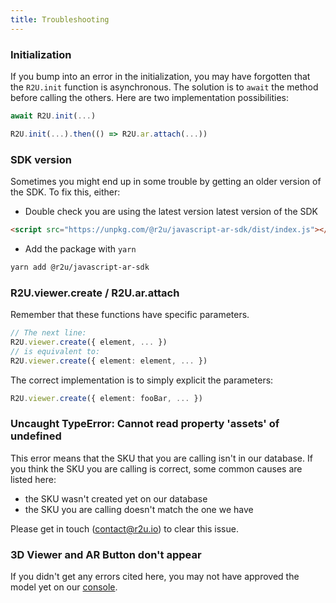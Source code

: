 ```yaml
---
title: Troubleshooting
---
```


### Initialization

If you bump into an error in the initialization, you may have forgotten that the `R2U.init` function is asynchronous. The solution is to `await` the method before calling the others. Here are two implementation possibilities:

```typescript
await R2U.init(...)
```

```typescript
R2U.init(...).then(() => R2U.ar.attach(...))
```

### SDK version

Sometimes you might end up in some trouble by getting an older version of the SDK. To fix this, either:

- Double check you are using the latest version latest version of the SDK

```html
<script src="https://unpkg.com/@r2u/javascript-ar-sdk/dist/index.js"></script>
```

- Add the package with `yarn`

```bash
yarn add @r2u/javascript-ar-sdk
```

### R2U.viewer.create / R2U.ar.attach

Remember that these functions have specific parameters.

```typescript
// The next line:
R2U.viewer.create({ element, ... })
// is equivalent to:
R2U.viewer.create({ element: element, ... })
```

The correct implementation is to simply explicit the parameters:

```typescript
R2U.viewer.create({ element: fooBar, ... })
```

### Uncaught TypeError: Cannot read property 'assets' of undefined

This error means that the SKU that you are calling isn't in our database. If you think the SKU you are calling is correct, some common causes are listed here:

- the SKU wasn't created yet on our database
- the SKU you are calling doesn't match the one we have

Please get in touch (contact@r2u.io) to clear this issue.

### 3D Viewer and AR Button don't appear

If you didn't get any errors cited here, you may not have approved the model yet on our [console](https://console.r2u.io/).
